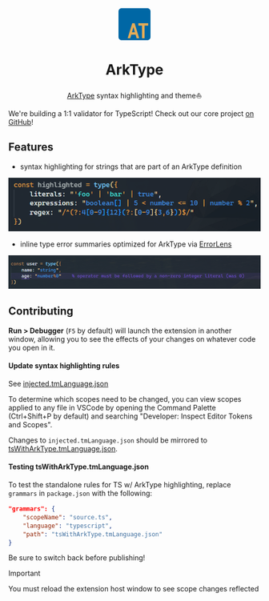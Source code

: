 <div align="center">
  <img src="/ark/dark/icon.png" height="64px" />
  <h1>ArkType</h1>
</div>
<div align="center">

[ArkType](https://arktype.io) syntax highlighting and theme⛵

</div>

We're building a 1:1 validator for TypeScript! Check out our core project [on GitHub](https://github.com/arktypeio/arktype)!

## Features

- syntax highlighting for strings that are part of an ArkType definition

![syntax highlighting](/ark/dark/highlighting.png)

- inline type error summaries optimized for ArkType via [ErrorLens](https://github.com/usernamehw/vscode-error-lens)

![errorLens](/ark/dark/errorLens.png)

## Contributing

**Run > Debugger** (`F5` by default) will launch the extension in another window, allowing you to see the effects of your changes on whatever code you open in it.

#### Update syntax highlighting rules

See [injected.tmLanguage.json](/ark/extension/injected.tmLanguage.json)

To determine which scopes need to be changed, you can view scopes applied to any file in VSCode by opening the Command Palette (Ctrl+Shift+P by default) and searching "Developer: Inspect Editor Tokens and Scopes".

Changes to `injected.tmLanguage.json` should be mirrored to [tsWithArkType.tmLanguage.json](./tsWithArkType.tmLanguage.json).

#### Testing tsWithArkType.tmLanguage.json

To test the standalone rules for TS w/ ArkType highlighting, replace `grammars` in `package.json` with the following:

```json
"grammars": {
	"scopeName": "source.ts",
	"language": "typescript",
	"path": "tsWithArkType.tmLanguage.json"
}
```

Be sure to switch back before publishing!

> [!IMPORTANT]  
> You must reload the extension host window to see scope changes reflected
